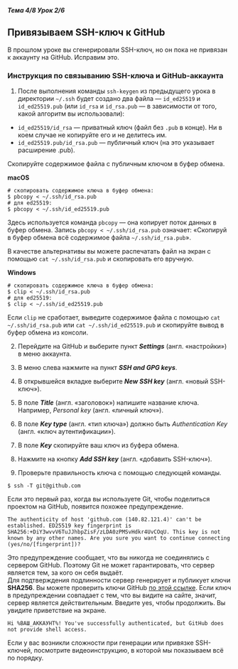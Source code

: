 __*Тема 4/8 Урок 2/6*__  
## Привязываем SSH-ключ к GitHub  

В прошлом уроке вы сгенерировали SSH-ключ, но он пока не привязан к аккаунту на GitHub. Исправим это.  

### Инструкция по связыванию SSH-ключа и GitHub-аккаунта

1. После выполнения команды `ssh-keygen` из предыдущего урока в директории `~/.ssh` будет создано два файла — `id_ed25519` и `id_ed25519.pub` (или `id_rsa` и `id_rsa.pub` — в зависимости от того, какой алгоритм вы использовали):  
- `id_ed25519/id_rsa` — приватный ключ (файл без `.pub` в конце). Ни в коем случае не копируйте его и не делитесь им.  
- `id_ed25519.pub/id_rsa.pub` — публичный ключ (на это указывает расширение .pub).  

Скопируйте содержимое файла с публичным ключом в буфер обмена.  

__macOS__   
```
# скопировать содержимое ключа в буфер обмена:
$ pbcopy < ~/.ssh/id_rsa.pub
# для ed25519:
$ pbcopy < ~/.ssh/id_ed25519.pub 
```
Здесь используется команда `pbcopy` — она копирует поток данных в буфер обмена. Запись `pbcopy < ~/.ssh/id_rsa.pub` означает: «Скопируй в буфер обмена всё содержимое файла `~/.ssh/id_rsa.pub`».  

В качестве альтернативы вы можете распечатать файл на экран с помощью `cat ~/.ssh/id_rsa.pub` и скопировать его вручную.  

__Windows__  
```
# скопировать содержимое ключа в буфер обмена:
$ clip < ~/.ssh/id_rsa.pub
# для ed25519:
$ clip < ~/.ssh/id_ed25519.pub 
```
Если `clip` не сработает, выведите содержимое файла с помощью `cat ~/.ssh/id_rsa.pub` или `cat ~/.ssh/id_ed25519.pub` и скопируйте вывод в буфер обмена из консоли.  

2. Перейдите на GitHub и выберите пункт __*Settings*__ (англ. «настройки») в меню аккаунта.  

3. В меню слева нажмите на пункт __*SSH and GPG keys*__.  

4. В открывшейся вкладке выберите __*New SSH key*__ (англ. «новый SSH-ключ»).  

5. В поле __*Title*__ (англ. «заголовок») напишите название ключа. Например, *Personal key* (англ. «личный ключ»).  

6. В поле __*Key type*__ (англ. «тип ключа») должно быть *Authentication Key* (англ. «ключ аутентификации»).  

7. В поле __*Key*__ скопируйте ваш ключ из буфера обмена.  

8. Нажмите на кнопку __*Add SSH key*__ (англ. «добавить SSH-ключ»).  

9. Проверьте правильность ключа с помощью следующей команды.  
```
$ ssh -T git@github.com  
```
Если это первый раз, когда вы используете Git, чтобы поделиться проектом на GitHub, появится похожее предупреждение.  
```
The authenticity of host 'github.com (140.82.121.4)' can't be established. ED25519 key fingerprint is SHA256:+DiY3wvvV6TuJJhbpZisF/zLDA0zPMSvHdkr4UvCOqU. This key is not known by any other names. Are you sure you want to continue connecting (yes/no/[fingerprint])?  
```
Это предупреждение сообщает, что вы никогда не соединялись с сервером GitHub. Поэтому Git не может гарантировать, что сервер является тем, за кого он себя выдаёт.  
Для подтверждения подлинности сервер генерирует и публикует ключи __SHA256__. Вы можете проверить ключи GitHub [по этой ссылке](https://docs.github.com/en/authentication/keeping-your-account-and-data-secure/githubs-ssh-key-fingerprints). Если ключ в предупреждении совпадает с тем, что вы видите на сайте, значит, сервер является действительным. Введите yes, чтобы продолжить. Вы увидите приветствие на экране.  
```
Hi %ВАШ_АККАУНТ%! You've successfully authenticated, but GitHub does not provide shell access.  
```
Если у вас возникли сложности при генерации или привязке SSH-ключей, посмотрите видеоинструкцию, в которой мы показываем всё по порядку.

